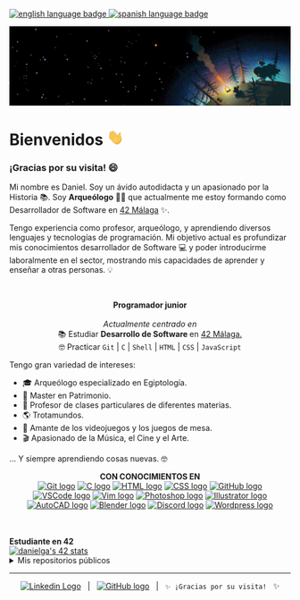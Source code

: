 <a href="https://github.com/DgPrometeo/DgPrometeo/blob/main/README.md"> <img src="https://img.shields.io/badge/lang-en-blue" alt="english language badge">  </a>
<a href="https://github.com/DgPrometeo/DgPrometeo/blob/main/README.es.md"> <img src="https://img.shields.io/badge/lang-es-blue" alt="spanish language badge"></a> 

![Poster de Outer Wilds, uno de mis videojuegos favoritos, y que me representa en muchos aspectos.](banner_OuterWilds.jpg)


# Bienvenidos <img src="https://raw.githubusercontent.com/appinha/appinha/main/img/Hi.gif" width="30px">

### ¡Gracias por su visita! 😄

Mi nombre es Daniel. Soy un ávido autodidacta y un apasionado por la Historia 📚. Soy **Arqueólogo** 📜🗿 que actualmente me estoy formando como Desarrollador de Software en [42 Málaga](https://www.42malaga.com/) ✨.

Tengo experiencia como profesor, arqueólogo, y aprendiendo diversos lenguajes y tecnologías de programación. Mi objetivo actual es profundizar mis conocimientos desarrollador de Software 💻 y poder introducirme laboralmente en el sector, mostrando mis capacidades de aprender y enseñar a otras personas. 💡

<br />

<p align="center">
  <b>Programador junior</b>
  <br /> <br />
  <i> Actualmente centrado en </i> <br />
📚 Estudiar  <b> Desarrollo de Software </b> en <a href="https://www.42malaga.com/"> 42 Málaga. </a> <br />
🤓 Practicar <code>Git</code> | <code>C</code> | <code>Shell</code> | <code>HTML</code> | <code>CSS</code> | <code>JavaScript</code> <br />
</p>

Tengo gran variedad de intereses:

* 🎓 Arqueólogo especializado en Egiptología.
* 🏰 Master en Patrimonio.
* 📖 Profesor de clases particulares de diferentes materias.
* 🌎 Trotamundos.
* 🎲 Amante de los videojuegos y los juegos de mesa.
* 🎬 Apasionado de la Música, el Cine y el Arte.

... Y siempre aprendiendo cosas nuevas. 🤓


<p align="center"> <b> CON CONOCIMIENTOS EN </b> <br />
 <a href="https://git-scm.com/"><img src="https://skillicons.dev/icons?i=git" alt="Git logo" /></a>
<a href="https://www.w3schools.com/c/"><img src="https://skillicons.dev/icons?i=c" alt="C logo" /></a>
<a href="https://www.w3schools.com/html/default.asp"><img src="https://skillicons.dev/icons?i=html" alt="HTML logo" /></a>
<a href="https://www.w3schools.com/css/"><img src="https://skillicons.dev/icons?i=css" alt="CSS logo" length="46px" width="46px" /></a>
<a href="https://github.com/"><img src="https://skillicons.dev/icons?i=github" alt="GitHub logo" /></a>
<a href="https://code.visualstudio.com/"><img src="https://skillicons.dev/icons?i=vscode" alt="VSCode logo" /></a>
<a href="https://www.vim.org/"><img src="https://skillicons.dev/icons?i=vim" alt="Vim logo" /></a>
<a href="https://www.adobe.com/es/products/photoshop.html"><img src="https://skillicons.dev/icons?i=ps" alt="Photoshop logo" /></a>
<a href="https://www.adobe.com/es/products/illustrator.html"><img src="https://skillicons.dev/icons?i=ai" alt="Illustrator logo" /></a>
<a href="https://www.autodesk.es/products/autocad/overview?term=1-YEAR&tab=subscription"><img src="https://skillicons.dev/icons?i=autocad" alt="AutoCAD logo" length="46px" width="46px" /></a>
<a href="https://www.blender.org"><img src="https://skillicons.dev/icons?i=blender" alt="Blender logo" length="46px" width="46px" /></a>
<a href="https://discord.com"><img src="https://skillicons.dev/icons?i=discord" alt="Discord logo" length="46px" width="46px" /></a>
<a href="https://wordpress.com/es/"><img src="https://skillicons.dev/icons?i=wordpress" alt="Wordpress logo" length="46px" width="46px" /></a>
</p>

<br>
<br>

  <summary> <b>Estudiante en 42</b> </summary>
<a href="https://github.com/oakoudad/badge42"><img src="https://badge.mediaplus.ma/darkblue/danielga?1337Badge=off&UM6P=off" alt="danielga's 42 stats" /></a>

<details>
  <summary>Mis repositorios públicos</summary>

<a href="https://github.com/DgPrometeo/42Discovery_Web"> <code>42Discovery_Web</code> </a>: Proyectos realizados en el Discovery Web de 42 Málaga donde trabajamos <code>HTML</code> | <code>CSS</code> | <code>JavaScript</code>. 
<br>
<br>
<a href="https://github.com/DgPrometeo/Libft"> <code>Libft</code> </a>: Mi primera librería en <code>C</code>.
<br>

</details>

<hr>
<div align=center>
<a href="https://www.linkedin.com/in/garciasanchezdaniel/"><img src="https://skillicons.dev/icons?i=linkedin" alt="Linkedin Logo" style="width: 16px; height: 16px" /></a> &nbsp | &nbsp
<a href="https://github.com/DgPrometeo"><img src="https://skillicons.dev/icons?i=github" alt="GitHub logo" style="width: 16px; height: 16px" /></a>  &nbsp | &nbsp <code>✨ ¡Gracias por su visita!</code> &nbsp ✨
</div>
